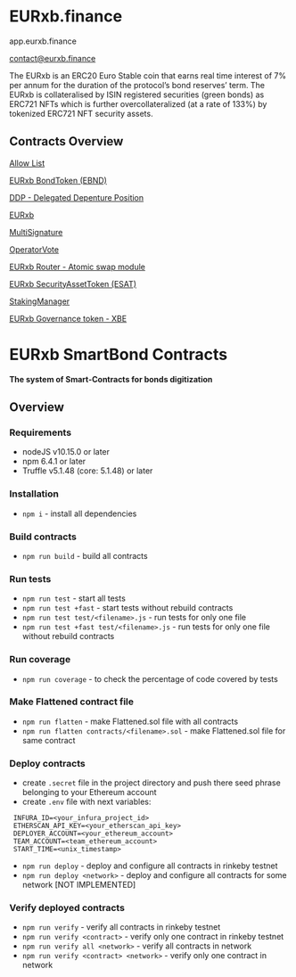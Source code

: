# EURxb.finance

app.eurxb.finance

contact@eurxb.finance


The EURxb is an ERC20 Euro Stable coin that earns real time interest of 7% per annum for the duration of the protocol’s bond reserves’ term. The EURxb is collateralised by ISIN registered securities (green bonds) as ERC721 NFTs which is further overcollateralized (at a rate of 133%) by tokenized ERC721 NFT security assets.

## **Contracts Overview**

[Allow List](https://github.com/EURxbfinance/SmartBond/blob/master/contracts/AllowList.sol)

[EURxb BondToken (EBND)](https://github.com/EURxbfinance/SmartBond/blob/master/contracts/BondToken.sol)

[DDP - Delegated Depenture Position](https://github.com/EURxbfinance/SmartBond/blob/master/contracts/DDP.sol)

[EURxb](https://github.com/EURxbfinance/SmartBond/blob/master/contracts/EURxb.sol)

[MultiSignature](https://github.com/EURxbfinance/SmartBond/blob/master/contracts/MultiSignature.sol)

[OperatorVote](https://github.com/EURxbfinance/SmartBond/blob/master/contracts/OperatorVote.sol)

[EURxb Router - Atomic swap module](https://github.com/EURxbfinance/SmartBond/blob/master/contracts/Router.sol)

[EURxb SecurityAssetToken (ESAT)](https://github.com/EURxbfinance/SmartBond/blob/master/contracts/SecurityAssetToken.sol)

[StakingManager](https://github.com/EURxbfinance/SmartBond/blob/master/contracts/StakingManager.sol)

[EURxb Governance token - XBE](https://github.com/EURxbfinance/SmartBond/blob/master/contracts/XBE.sol)



EURxb SmartBond Contracts
=================
**The system of Smart-Contracts for bonds digitization** 

## Overview

### Requirements

- nodeJS v10.15.0 or later
- npm 6.4.1 or later
- Truffle v5.1.48 (core: 5.1.48) or later

### Installation
- `npm i` - install all dependencies

### Build contracts
- `npm run build` - build all contracts

### Run tests
- `npm run test` - start all tests
- `npm run test +fast` - start tests without rebuild contracts
- `npm run test test/<filename>.js` - run tests for only one file
- `npm run test +fast test/<filename>.js` - run tests for only one file without rebuild contracts

### Run coverage
- `npm run coverage` - to check the percentage of code covered by tests

### Make Flattened contract file
- `npm run flatten` - make Flattened.sol file with all contracts
- `npm run flatten contracts/<filename>.sol` - make Flattened.sol file for same contract

### Deploy contracts

- create `.secret` file in the project directory and push there seed phrase belonging to your Ethereum account
- create `.env` file with next variables:
 ```
  INFURA_ID=<your_infura_project_id>
  ETHERSCAN_API_KEY=<your_etherscan_api_key>
  DEPLOYER_ACCOUNT=<your_ethereum_account>
  TEAM_ACCOUNT=<team_ethereum_account>
  START_TIME=<unix_timestamp>
 ```
  
- `npm run deploy` - deploy and configure all contracts in rinkeby testnet
- `npm run deploy <network>` - deploy and configure all contracts for some network [NOT IMPLEMENTED]

### Verify deployed contracts

- `npm run verify` - verify all contracts in rinkeby testnet
- `npm run verify <contract>` - verify only one contract in rinkeby testnet
- `npm run verify all <network>` - verify all contracts in network
- `npm run verify <contract> <network>` - verify only one contract in network

